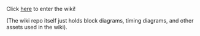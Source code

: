 Click [here](https://github.com/angry-goose-initiative/wiki/wiki) to enter the wiki!

(The wiki repo itself just holds block diagrams, timing diagrams, and other assets used in the wiki).
